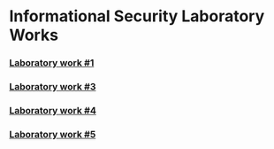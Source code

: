 # Informational Security Laboratory Works


### [Laboratory work #1](Lab1)

### [Laboratory work #3](Lab3)

### [Laboratory work #4](Lab4)

### [Laboratory work #5](Lab5)
